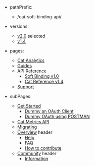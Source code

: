 - pathPrefix:
    - /cai-soft-binding-api/

- versions:
    - [v2.0](/index.md) selected
    - [v1.4](https://github.com/AdobeDocs/dev-site) 

- pages:
    - [Cat Analytics](/index.md)
    - [Guides](/guides/index.md)
    - API Reference
        - [Soft Binding v1.0](/api/index.md)
        - [Cat Reference v1.4](/api/1-4.md)
    - [Support](/support/index.md)

- subPages:
    - [Get Started](/guides/index.md) 
        - [Dummy an OAuth Client](/guides/dummy_oauth_client/index.md) 
        - [Dummy OAuth using POSTMAN](/guides/dummy_using_postman/index.md) 
    - [Cat Metrics API](/guides/dummy_metrics_api/index.md) 
    - [Migrating](/guides/migrating/index.md) 
    - [Overview](/support/index.md) header
        - [Help](/support/index.md) 
        - [FAQ](/support/FAQ/index.md) 
        - [How to contribute](/support/contribute/index.md) 
    - [Community](/support/community/index.md) header
        - [Information](/support/community/index.md) 
